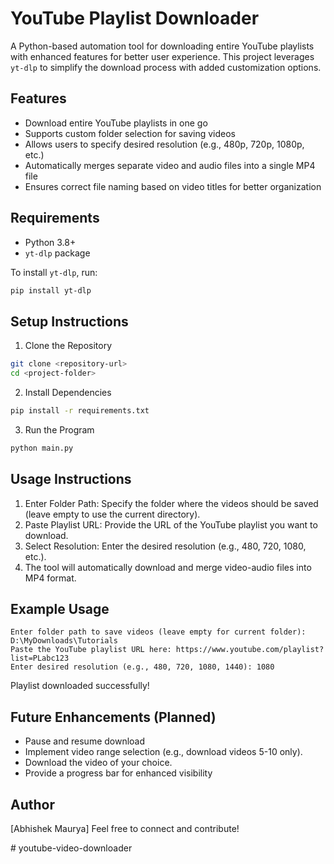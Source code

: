 # YouTube Playlist Downloader

A Python-based automation tool for downloading entire YouTube playlists with enhanced features for better user experience. This project leverages `yt-dlp` to simplify the download process with added customization options.

## Features
- Download entire YouTube playlists in one go
- Supports custom folder selection for saving videos
- Allows users to specify desired resolution (e.g., 480p, 720p, 1080p, etc.)
- Automatically merges separate video and audio files into a single MP4 file
- Ensures correct file naming based on video titles for better organization

## Requirements
- Python 3.8+
- `yt-dlp` package

To install `yt-dlp`, run:
```bash
pip install yt-dlp
```

## Setup Instructions
1. Clone the Repository
```bash
git clone <repository-url>
cd <project-folder>
```

2. Install Dependencies
```bash
pip install -r requirements.txt
```

3. Run the Program
```bash
python main.py
```

## Usage Instructions
1. Enter Folder Path: Specify the folder where the videos should be saved (leave empty to use the current directory).
2. Paste Playlist URL: Provide the URL of the YouTube playlist you want to download.
3. Select Resolution: Enter the desired resolution (e.g., 480, 720, 1080, etc.).
4. The tool will automatically download and merge video-audio files into MP4 format.

## Example Usage
```
Enter folder path to save videos (leave empty for current folder): D:\MyDownloads\Tutorials
Paste the YouTube playlist URL here: https://www.youtube.com/playlist?list=PLabc123
Enter desired resolution (e.g., 480, 720, 1080, 1440): 1080
```
Playlist downloaded successfully!

## Future Enhancements (Planned)
- Pause and resume download
- Implement video range selection (e.g., download videos 5-10 only).
- Download the video of your choice.
- Provide a progress bar for enhanced visibility

## Author
[Abhishek Maurya]
Feel free to connect and contribute!

#   y o u t u b e - v i d e o - d o w n l o a d e r  
 